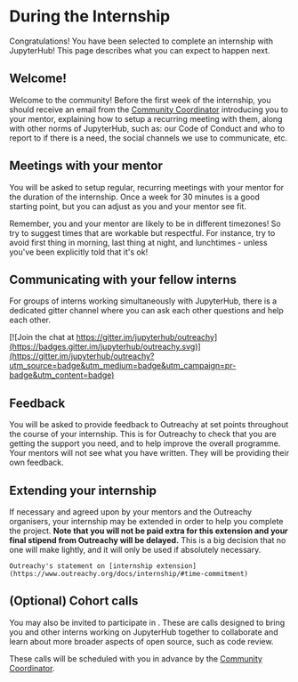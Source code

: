 # During the Internship

Congratulations! You have been selected to complete an internship with
JupyterHub! This page describes what you can expect to happen next.

## Welcome!

Welcome to the community! Before the first week of the internship, you should
receive an email from the [Community Coordinator](comm-coord) introducing you
to your mentor, explaining how to setup a recurring meeting with them, along
with other norms of JupyterHub, such as: our Code of Conduct and who to report
to if there is a need, the social channels we use to communicate, etc.

## Meetings with your mentor

You will be asked to setup regular, recurring meetings with your mentor for the
duration of the internship. Once a week for 30 minutes is a good starting point,
but you can adjust as you and your mentor see fit.

Remember, you and your mentor are likely to be in different timezones! So try to
suggest times that are workable but respectful. For instance, try to avoid first
thing in morning, last thing at night, and lunchtimes - unless you've been
explicitly told that it's ok!

## Communicating with your fellow interns

For groups of interns working simultaneously with JupyterHub, there is a
dedicated gitter channel where you can ask each other questions and help each
other.

[![Join the chat at https://gitter.im/jupyterhub/outreachy](https://badges.gitter.im/jupyterhub/outreachy.svg)](https://gitter.im/jupyterhub/outreachy?utm_source=badge&utm_medium=badge&utm_campaign=pr-badge&utm_content=badge)

## Feedback

You will be asked to provide feedback to Outreachy at set points throughout the
course of your internship. This is for Outreachy to check that you are getting
the support you need, and to help improve the overall programme. Your mentors
will not see what you have written. They will be providing their own feedback.

## Extending your internship

If necessary and agreed upon by your mentors and the Outreachy organisers, your
internship may be extended in order to help you complete the project. **Note that
you will not be paid extra for this extension and your final stipend from Outreachy
will be delayed.** This is a big decision that no one will make lightly, and it
will only be used if absolutely necessary.

```{seealso}
Outreachy's statement on [internship extension](https://www.outreachy.org/docs/internship/#time-commitment)
```

## (Optional) Cohort calls

You may also be invited to participate in [](cohort-calls). These are calls designed
to bring you and other interns working on JupyterHub together to collaborate and
learn about more broader aspects of open source, such as code review.

These calls will be scheduled with you in advance by the
[Community Coordinator](comm-coord).
